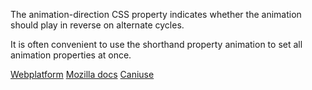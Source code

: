 The animation-direction CSS property indicates whether the animation should play in reverse on alternate cycles.

It is often convenient to use the shorthand property animation to set all animation properties at once.

[Webplatform](http://docs.webplatform.org/wiki/css/properties/animation-direction "Webplatform")
[Mozilla docs](https://developer.mozilla.org/en-US/docs/Web/CSS/animation-direction "Mozilla")
[Caniuse](http://caniuse.com/#feat=css-animation "Caniuse")